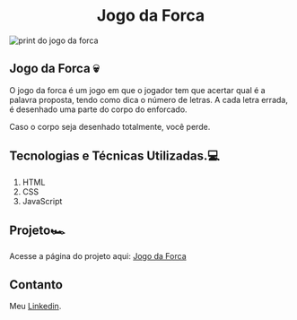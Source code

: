 <h1 align="center">Jogo da Forca</h1>

<img align="center" src="https://github.com/ThiagoGois1011/String-2/assets/104660897/16c1f7fc-d797-49a7-9807-26f6c78925f4" alt="print do jogo da forca"/>

## Jogo da Forca 💀

O jogo da forca é um jogo em que o jogador tem que acertar qual é a palavra proposta,
tendo como dica o número de letras. A cada letra errada, é desenhado uma parte do corpo do enforcado.

Caso o corpo seja desenhado totalmente, você perde.


## Tecnologias e Técnicas Utilizadas.💻
1. HTML
2. CSS
3. JavaScript

## Projeto🏎️

Acesse a página do projeto aqui: [Jogo da Forca]([https://thiagogois1011.github.io/pomodoro/](https://thiagogois1011.github.io/String-2/))

## Contanto
Meu <a href="https://www.linkedin.com/in/thiago-gois-ba26b1238/" target="_blank">Linkedin</a>.
